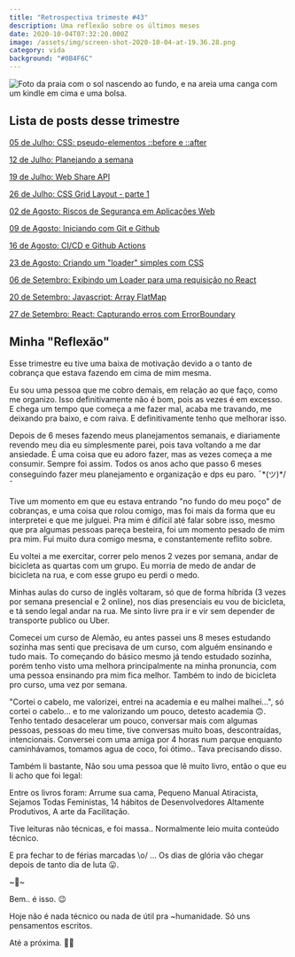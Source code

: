 ```yaml
---
title: "Retrospectiva trimeste #43"
description: Uma reflexão sobre os últimos meses
date: 2020-10-04T07:32:20.000Z
image: /assets/img/screen-shot-2020-10-04-at-19.36.28.png
category: vida
background: "#0B4F6C"
---
```

![Foto da praia com o sol nascendo ao fundo, e na areia uma canga com um kindle em cima e uma bolsa.](assets/img/img_20200829_055819.jpg "Foto da praia com o sol nascendo ao fundo, e na areia uma canga com um kindle em cima e uma bolsa.")

## Lista de posts desse trimestre

<a target="_blank" href="https://blog.talitaoliveira.com.br/css-pseudo-elementos-before-e-after/">05 de Julho: CSS: pseudo-elementos ::before e ::after</a>

<a target="_blank" href="https://blog.talitaoliveira.com.br/planejando-a-semana/">12 de Julho: Planejando a semana</a>

<a target="_blank" href="https://blog.talitaoliveira.com.br/web-share-api/">19 de Julho: Web Share API</a>

<a target="_blank" href="https://blog.talitaoliveira.com.br/css-grid-layout-parte-1/">26 de Julho: CSS Grid Layout - parte 1</a>

<a target="_blank" href="https://blog.talitaoliveira.com.br/riscos-de-seguran%C3%A7a-em-aplica%C3%A7%C3%B5es-web/">02 de Agosto: Riscos de Segurança em Aplicações Web</a>

<a target="_blank" href="https://blog.talitaoliveira.com.br/iniciando-com-git-e-github/">09 de Agosto: Iniciando com Git e Github</a>

<a target="_blank" href="https://blog.talitaoliveira.com.br/ci-cd-e-github-actions/">16 de Agosto: CI/CD e Github Actions</a>

<a target="_blank" href="https://blog.talitaoliveira.com.br/criando-um-loader-simples-com-css/">23 de Agosto: Criando um "loader" simples com CSS</a>

<a target="_blank" href="https://blog.talitaoliveira.com.br/exibindo-um-loader-para-uma-requisicao-no-react/">06 de Setembro: Exibindo um Loader para uma requisição no React</a>

<a target="_blank" href="https://blog.talitaoliveira.com.br/javascript-array-flatmap/">20 de Setembro: Javascript: Array FlatMap</a>

<a target="_blank" href="https://blog.talitaoliveira.com.br/react-capturando-erros-com-errorboundary/">27 de Setembro: React: Capturando erros com ErrorBoundary</a>

## Minha "Reflexão"

Esse trimestre eu tive uma baixa de motivação devido a o tanto de cobrança que estava fazendo em cima de mim mesma.

Eu sou uma pessoa que me cobro demais, em relação ao que faço, como me organizo. Isso definitivamente não é bom, pois as vezes é em excesso. E chega um tempo que começa a me fazer mal, acaba me travando, me deixando pra baixo, e com raiva. E definitivamente tenho que melhorar isso.

Depois de 6 meses fazendo meus planejamentos semanais, e diariamente revendo meu dia eu simplesmente parei, pois tava voltando a me dar ansiedade. É uma coisa que eu adoro fazer, mas as vezes começa a me consumir. Sempre foi assim. Todos os anos acho que passo 6 meses conseguindo fazer meu planejamento e organização e dps eu paro. ¯\*(ツ)*/¯

Tive um momento em que eu estava entrando "no fundo do meu poço" de cobranças, e uma coisa que rolou comigo, mas foi mais da forma que eu interpretei e que me julguei. Pra mim é difícil até falar sobre isso, mesmo que pra algumas pessoas pareça besteira, foi um momento pesado de mim pra mim. Fui muito dura comigo mesma, e constantemente reflito sobre.

Eu voltei a me exercitar, correr pelo menos 2 vezes por semana, andar de bicicleta as quartas com um grupo. Eu morria de medo de andar de bicicleta na rua, e com esse grupo eu perdi o medo.

Minhas aulas do curso de inglês voltaram, só que de forma híbrida (3 vezes por semana presencial e 2 online), nos dias presenciais eu vou de bicicleta, e tá sendo legal andar na rua. Me sinto livre pra ir e vir sem depender de transporte publico ou Uber.

Comecei um curso de Alemão, eu antes passei uns 8 meses estudando sozinha mas senti que precisava de um curso, com alguém ensinando e tudo mais. To começando do básico mesmo já tendo estudado sozinha, porém tenho visto uma melhora principalmente na minha pronuncia, com uma pessoa ensinando pra mim fica melhor. Também to indo de bicicleta pro curso, uma vez por semana.

"Cortei o cabelo, me valorizei, entrei na academia e eu malhei malhei...", só cortei o cabelo... e to me valorizando um pouco, detesto academia 🙃. Tenho tentado desacelerar um pouco, conversar mais com algumas pessoas, pessoas do meu time, tive conversas muito boas, descontraídas, intencionais. Conversei com uma amiga por 4 horas num parque enquanto caminhávamos, tomamos agua de coco, foi ótimo.. Tava precisando disso.

Também li bastante, Não sou uma pessoa que lê muito livro, então o que eu li acho que foi legal:

Entre os livros foram: Arrume sua cama, Pequeno Manual Atiracista, Sejamos Todas Feministas, 14 hábitos de Desenvolvedores Altamente Produtivos, A arte da Facilitação.

Tive leituras não técnicas, e foi massa.. Normalmente leio muita conteúdo técnico.

E pra fechar to de férias marcadas \o/ ... Os dias de glória vão chegar depois de tanto dia de luta 😛.

\~🌟\~

Bem.. é isso. 😉

Hoje não é nada técnico ou nada de útil pra ~humanidade. Só uns pensamentos escritos.

Até a próxima. 🤙🏽